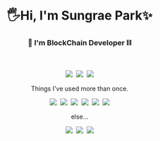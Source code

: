 <h1 align="center">🖐️Hi, I'm Sungrae Park✨</h1>
<h3 align="center">🧱 I'm BlockChain Developer ⛓️</h3>  


<br>
<p align="center">
<img src="https://img.shields.io/badge/Python-3766AB?style=flat-square&logo=Python&logoColor=white"/></a>&nbsp <img src="https://img.shields.io/badge/C-E6E6FA?style=flat-square&logo=c&logoColor=BLACK"/></a>&nbsp <img src="https://img.shields.io/badge/Solidity-191970?style=flat-square&logo=solidity&logoColor=white"/></a>
</p>


<p align="center">Things I've used more than once.<p>

<p align="center">
<img src="https://img.shields.io/badge/node.js-339933?style=flat-square&logo=node.js&logoColor=white"/></a>&nbsp <img src="https://img.shields.io/badge/Linux-D94F00?style=flat-square&logo=linux&logoColor=BLACK"/></a>&nbsp <img src="https://img.shields.io/badge/Solidity-191970?style=flat-square&logo=solidity&logoColor=white"/></a>&nbsp <img src="https://img.shields.io/badge/raspberry_pi-A22846?style=flat-square&logo=raspberry-pi&logoColor=white"/></a>&nbsp <img src="https://img.shields.io/badge/Mysql-4479A1?style=flat-square&logo=Mysql&logoColor=white"/></a>&nbsp <img src="https://img.shields.io/badge/HTML5-E34F26?style=flat-square&logo=html5&logoColor=white"/></a>
</p>

<p align="center">else...<p>

<p align="center">
<img src="https://img.shields.io/badge/Github-181717?style=flat-square&logo=github&logoColor=white"/></a>&nbsp <img src="https://img.shields.io/badge/Slack-4A154B?style=flat-square&logo=Slack&logoColor=BLACK"/></a>&nbsp <img src="https://img.shields.io/badge/Notion-000000?style=flat-square&logo=Notion&logoColor=white"/></a>
</p>

